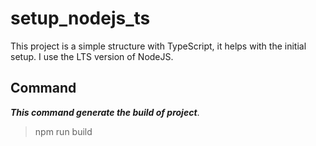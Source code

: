 # setup_nodejs_ts

This project is a simple structure with TypeScript, it helps with the initial setup. I use the LTS version of NodeJS.


## Command

___This command generate the build of project___.
> npm run build
